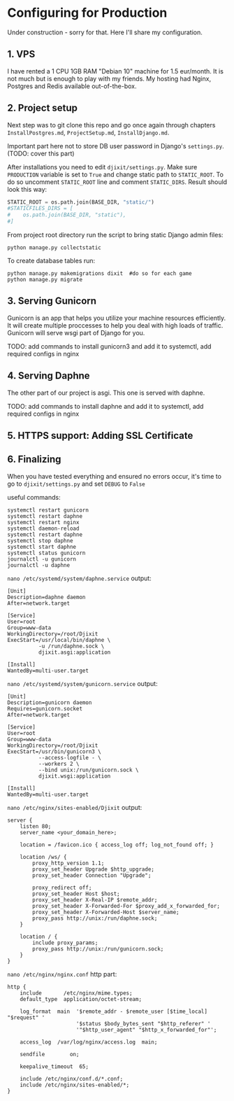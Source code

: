 # Configuring for Production

Under construction - sorry for that. Here I'll share my configuration.

## 1. VPS

I have rented a 1 CPU 1GB RAM "Debian 10" machine for 1.5 eur/month. 
It is not much but is enough to play with my friends.
My hosting had Nginx, Postgres and Redis available out-of-the-box.

## 2. Project setup

Next step was to git clone this repo and go once again through chapters `InstallPostgres.md`, `ProjectSetup.md`, `InstallDjango.md`.

Important part here not to store DB user password in Django's `settings.py`.
(TODO: cover this part)

After installations you need to edit `djixit/settings.py`. Make sure `PRODUCTION` variable is set to `True` 
and change static path to `STATIC_ROOT`. To do so uncomment `STATIC_ROOT` line and comment `STATIC_DIRS`. Result should look this way:

```python
STATIC_ROOT = os.path.join(BASE_DIR, "static/")
#STATICFILES_DIRS = [
#    os.path.join(BASE_DIR, "static"),
#]
```

From project root directory run the script to bring static Django admin files:

```shell script
python manage.py collectstatic 
```

To create database tables run:

```shell script
python manage.py makemigrations dixit  #do so for each game
python manage.py migrate
```

## 3. Serving Gunicorn

Gunicorn is an app that helps you utilize your machine resources efficiently.
It will create multiple proccesses to help you deal with high loads of traffic.
Gunicorn will serve wsgi part of Django for you.

TODO: add commands to install gunicorn3 and add it to systemctl, add required configs in nginx

## 4. Serving Daphne
The other part of our project is asgi. This one is served with daphne.

TODO: add commands to install daphne and add it to systemctl, add required configs in nginx

## 5. HTTPS support: Adding SSL Certificate 


## 6. Finalizing

When you have tested everything and ensured no errors occur, it's time to go to `djixit/settings.py` and set `DEBUG` to `False`

useful commands:

```shell script
systemctl restart gunicorn
systemctl restart daphne
systemctl restart nginx
systemctl daemon-reload
systemctl restart daphne
systemctl stop daphne
systemctl start daphne
systemctl status gunicorn
journalctl -u gunicorn
journalctl -u daphne
```

`nano /etc/systemd/system/daphne.service` output:

```shell script
[Unit]
Description=daphne daemon
After=network.target

[Service]
User=root
Group=www-data
WorkingDirectory=/root/Djixit
ExecStart=/usr/local/bin/daphne \
          -u /run/daphne.sock \
          djixit.asgi:application

[Install]
WantedBy=multi-user.target
```

`nano /etc/systemd/system/gunicorn.service` output:

```shell script
[Unit]
Description=gunicorn daemon
Requires=gunicorn.socket
After=network.target

[Service]
User=root
Group=www-data
WorkingDirectory=/root/Djixit
ExecStart=/usr/bin/gunicorn3 \
          --access-logfile - \
          --workers 2 \
          --bind unix:/run/gunicorn.sock \
          djixit.wsgi:application

[Install]
WantedBy=multi-user.target
```

`nano /etc/nginx/sites-enabled/Djixit` output:

```shell script
server {
    listen 80;
    server_name <your_domain_here>;

    location = /favicon.ico { access_log off; log_not_found off; }

    location /ws/ {
        proxy_http_version 1.1;
        proxy_set_header Upgrade $http_upgrade;
        proxy_set_header Connection "Upgrade";

        proxy_redirect off;
        proxy_set_header Host $host;
        proxy_set_header X-Real-IP $remote_addr;
        proxy_set_header X-Forwarded-For $proxy_add_x_forwarded_for;
        proxy_set_header X-Forwarded-Host $server_name;
        proxy_pass http://unix:/run/daphne.sock;
    }

    location / {
        include proxy_params;
        proxy_pass http://unix:/run/gunicorn.sock;
    }
}

```

`nano /etc/nginx/nginx.conf` http part:

```shell script
http {
    include       /etc/nginx/mime.types;
    default_type  application/octet-stream;

    log_format  main  '$remote_addr - $remote_user [$time_local] "$request" '
                      '$status $body_bytes_sent "$http_referer" '
                      '"$http_user_agent" "$http_x_forwarded_for"';

    access_log  /var/log/nginx/access.log  main;

    sendfile        on;

    keepalive_timeout  65;

    include /etc/nginx/conf.d/*.conf;
    include /etc/nginx/sites-enabled/*;
}
```
